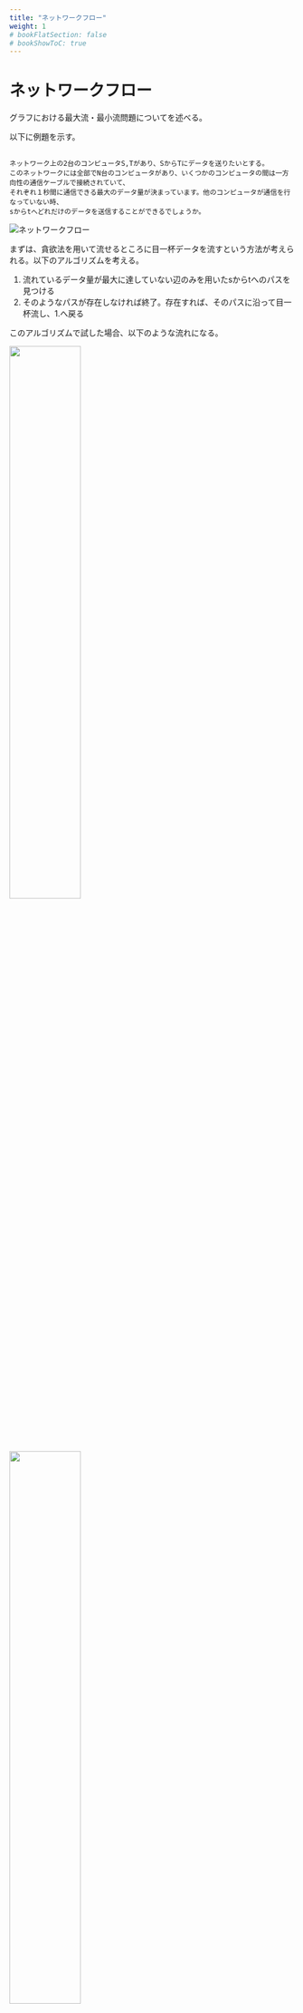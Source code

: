 ```yaml
---
title: "ネットワークフロー"
weight: 1
# bookFlatSection: false
# bookShowToC: true
---
```


# ネットワークフロー

グラフにおける最大流・最小流問題についてを述べる。

以下に例題を示す。

```

ネットワーク上の2台のコンピュータS,Tがあり、SからTにデータを送りたいとする。
このネットワークには全部でN台のコンピュータがあり、いくつかのコンピュータの間は一方向性の通信ケーブルで接続されていて、
それぞれ１秒間に通信できる最大のデータ量が決まっています。他のコンピュータが通信を行なっていない時、
sからtへどれだけのデータを送信することができるでしょうか。

```

![ネットワークフロー](/img/procon/networkflow1.png)

まずは、貪欲法を用いて流せるところに目一杯データを流すという方法が考えられる。以下のアルゴリズムを考える。

1. 流れているデータ量が最大に達していない辺のみを用いたsからtへのパスを見つける
2. そのようなパスが存在しなければ終了。存在すれば、そのパスに沿って目一杯流し、1.へ戻る

このアルゴリズムで試した場合、以下のような流れになる。

<img src="/img/procon/networkflow2.png" width=50%>

<img src="/img/procon/networkflow3.png" width=50%>

これが最適なのか？というと、実はもっと最適な方法があり、以下の通りである。

<img src="/img/procon/networkflow4.png" width=50%>

最初の貪欲法では最適解を導けないという事だろうか。

ここで、最適解と貪欲法で導いた解との、各辺におけるフローの差をとると以下の通りになる。

<img src="/img/procon/networkflow5.png" width=50%>

この図から、最適解は貪欲法で求めた解から更に一部のフローを押し戻す(図中の-1の辺)形で、新たにフローを足していると見ることができる。

ここで、先程のアルゴリズムを改良し、以下のように考えてみよう。

1. 流れているデータ量が最大に達していない辺、またはすでにデータが流れている辺の逆辺を用いたsからtへのパスを見つける
2. そのようなパスが存在しなければ終了。存在すれば、そのパスに沿って目一杯流し、1.へ戻る

これを最初の貪欲法で求めた状態から適用すると、s→2→1→3→tと大きさ1のフローを流せば最適解になる。(2→1は逆辺)

このアルゴリズムをコードで実装した例を以下に記載する。

```python
INF=float("inf")

class edge:
    def __init__(self,to,cap,rev):
            self.to=to
            self.cap=cap
            self.rev=rev

#頂点の数
V=0

#グラフ
G=[]
#DFSですでに使われたかのフラグ
used=[]

#初期化
def init(v):
    global G
    global used
    G=[[] for _ in range(v)]
    used=[False for _ in range(v)]

#fromからtoへ向かう容量capの辺をグラフに追加する
def add_edge(from_v,to_v,cap):
    global G
    #from->toの容量capの辺,逆辺はto->fromの辺
    G[from_v].append(edge(to_v,cap,len(G[to_v])))
    G[to_v].append(edge(from_v,0,len(G[from_v])-1))


#増加パスをDFSで探す
def dfs(v,t,f):
    global G
    global used
    if(v==t):
        return f
    used[v]=True
    for i in range(len(G[v])):
        e=G[v][i]
        if(not used[e.to] and e.cap > 0):
            d = dfs(e.to,t,min(f,e.cap))
            if(d>0):
                e.cap-=d
                G[e.to][e.rev].cap+=d
                return d
    return 0

#sからtへの最大流を求める
def max_flow(s,t):
    global used
    flow=0
    while True:
        used=[False for _ in range(V)]
        f=dfs(s,t,INF)
        if(f==0):
            return flow
        flow+=f

#初期化
V=5
init(V)

#入力(辺)
add_edge(0,1,10)
add_edge(0,2,2)
add_edge(1,2,6)
add_edge(1,3,6)
add_edge(3,2,3)
add_edge(2,4,5)
add_edge(3,4,8)

#実行
ans=max_flow(0,4)
print(ans)
```

実行結果

```
11
```


となり、最適解が求められる。